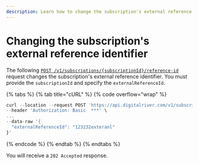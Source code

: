 ```yaml
---
description: Learn how to change the subscription's external reference identifier.
---
```


# Changing the subscription's external reference identifier

The following [`POST /v1/subscriptions/{subscriptionId}/reference-id`](https://www.digitalriver.com/docs/commerce-admin-api/#tag/External-Reference/operation/modifyExternalReferenceId) request changes the subscription's external reference identifier. You must provide the `subscriptionId` and specify the `externalReferenceId`.

{% tabs %}
{% tab title="cURL" %}
{% code overflow="wrap" %}
```javascript
curl --location --request POST 'https://api.digitalriver.com/v1/subscriptions/{subscriptionId}/reference-id' \
--header 'Authorization: Basic  ***' \
...
--data-raw '{
  "externalReferenceId": "123232exteranl"
}'
```
{% endcode %}
{% endtab %}
{% endtabs %}

You will receive a `202 Accepted` response.
